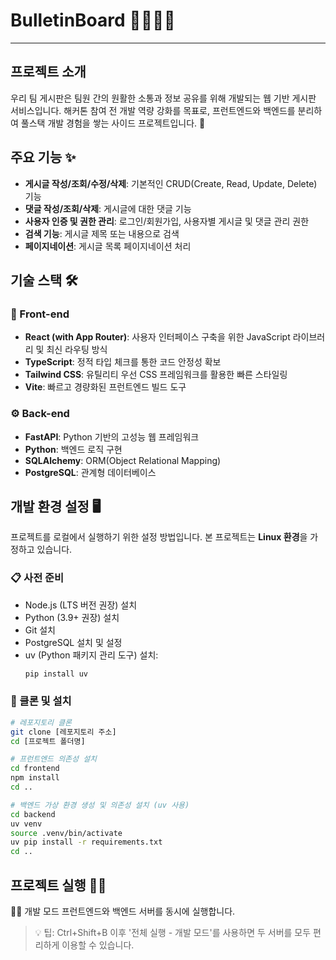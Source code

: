 # BulletinBoard 🧑‍💻👩‍💻

---

## 프로젝트 소개

우리 팀 게시판은 팀원 간의 원활한 소통과 정보 공유를 위해 개발되는 웹 기반 게시판 서비스입니다. 해커톤 참여 전 개발 역량 강화를 목표로, 프런트엔드와 백엔드를 분리하여 풀스택 개발 경험을 쌓는 사이드 프로젝트입니다. 🚀

## 주요 기능 ✨

* **게시글 작성/조회/수정/삭제**: 기본적인 CRUD(Create, Read, Update, Delete) 기능
* **댓글 작성/조회/삭제**: 게시글에 대한 댓글 기능
* **사용자 인증 및 권한 관리**: 로그인/회원가입, 사용자별 게시글 및 댓글 관리 권한
* **검색 기능**: 게시글 제목 또는 내용으로 검색
* **페이지네이션**: 게시글 목록 페이지네이션 처리

## 기술 스택 🛠️

### 🚀 Front-end

* **React (with App Router)**: 사용자 인터페이스 구축을 위한 JavaScript 라이브러리 및 최신 라우팅 방식
* **TypeScript**: 정적 타입 체크를 통한 코드 안정성 확보
* **Tailwind CSS**: 유틸리티 우선 CSS 프레임워크를 활용한 빠른 스타일링
* **Vite**: 빠르고 경량화된 프런트엔드 빌드 도구

### ⚙️ Back-end

* **FastAPI**: Python 기반의 고성능 웹 프레임워크
* **Python**: 백엔드 로직 구현
* **SQLAlchemy**: ORM(Object Relational Mapping)
* **PostgreSQL**: 관계형 데이터베이스

## 개발 환경 설정 🖥️

프로젝트를 로컬에서 실행하기 위한 설정 방법입니다. 본 프로젝트는 **Linux 환경**을 가정하고 있습니다.

### 📋 사전 준비

* Node.js (LTS 버전 권장) 설치
* Python (3.9+ 권장) 설치
* Git 설치
* PostgreSQL 설치 및 설정
* uv (Python 패키지 관리 도구) 설치:
    ```bash
    pip install uv
    ```

### 🚀 클론 및 설치

```bash
# 레포지토리 클론
git clone [레포지토리 주소]
cd [프로젝트 폴더명]

# 프런트엔드 의존성 설치
cd frontend
npm install
cd ..

# 백엔드 가상 환경 생성 및 의존성 설치 (uv 사용)
cd backend
uv venv
source .venv/bin/activate
uv pip install -r requirements.txt
cd ..
```

## 프로젝트 실행 🏃‍♀️
🧑‍💻 개발 모드
프런트엔드와 백엔드 서버를 동시에 실행합니다.

> 💡 팁: Ctrl+Shift+B 이후 '전체 실행 - 개발 모드'를 사용하면 두 서버를 모두 편리하게 이용할 수 있습니다.